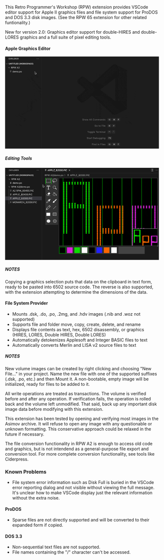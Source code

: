 This Retro Programmer's Workshop (RPW) extension provides VSCode editor support for Apple II graphics files and file system support for ProDOS and DOS 3.3 disk images.  (See the RPW 65 extension for other related funtionality.)

New for version 2.0: Graphics editor support for double-HIRES and double-LORES graphics and a full suite of pixel editing tools.

#### Apple Graphics Editor

<img src="images/rpwa2.gif"/>

##### Editing Tools

<img src="images/tools.gif"/>

##### NOTES

Copying a graphics selection puts that data on the clipboard in text form, ready to be pasted into 6502 source code.  The reverse is also supported, with the extension attempting to determine the dimensions of the data.

#### File System Provider

* Mounts .dsk, .do, .po, .2mg, and .hdv images (.nib and .woz not supported)
* Supports file and folder move, copy, create, delete, and rename
* Displays file contents as text, hex, 6502 disassembly, or graphics (HIRES, LORES, Double HIRES, Double LORES)
* Automatically detokenizes Applesoft and Integer BASIC files to text
* Automatically converts Merlin and LISA v2 source files to text

##### NOTES

New volume images can be created by right clicking and choosing "New File..." in your project.  Name the new file with one of the supported suffixes (.dsk, .po, etc.) and then Mount it.  A non-bootable, empty image will be initialized, ready for files to be added to it.

All write operations are treated as transactions.  The volume is verified before and after any operation.  If verification fails, the operation is rolled back and the volume left unmodified.  That said, back up any important disk image data before modifying with this extension.

This extension has been tested by opening and verifying most images in the Asimov archive.  It will refuse to open any image with any questionable or unknown formatting.  This conservative approach could be relaxed in the future if necessary.

The file conversion functionality in RPW A2 is enough to access old code and graphics, but is not intendend as a general-purpose file export and conversion tool.  For more complete conversion functionality, see tools like Ciderpress.

### Known Problems

* File system error information such as Disk Full is buried in the VSCode error reporting dialog and not visible without viewing the full message.  It's unclear how to make VSCode display just the relevant information without the extra noise.

#### ProDOS

* Sparse files are not directly supported and will be converted to their expanded form if copied.

#### DOS 3.3

* Non-sequential text files are not supported.
* File names containing the "/" character can't be accessed.
